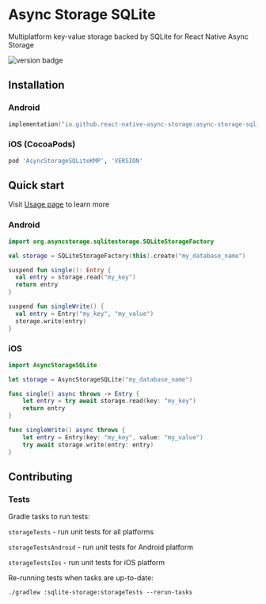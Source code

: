 # Async Storage SQLite

Multiplatform key-value storage backed by SQLite for React Native Async Storage

![version badge](https://img.shields.io/badge/dynamic/json?url=https%3A%2F%2Fraw.githubusercontent.com%2Freact-native-async-storage%2Fsqlite-storage-native%2Fmain%2Fpackage_info.json&query=%24.version&style=flat&label=latest%20version&color=7956b7)

## Installation

### Android

```kotlin
implementation("io.github.react-native-async-storage:async-storage-sqlite:VERSION")
```

### iOS (CocoaPods)

```ruby
pod 'AsyncStorageSQLiteKMP', 'VERSION'
```

## Quick start

Visit [Usage page](https://react-native-async-storage.github.io/sqlite-storage-native/usage/) to learn more


### Android

```kotlin
import org.asyncstorage.sqlitestorage.SQLiteStorageFactory

val storage = SQLiteStorageFactory(this).create("my_database_name")

suspend fun single(): Entry {
  val entry = storage.read("my_key")
  return entry
}

suspend fun singleWrite() {
  val entry = Entry("my_key", "my_value")
  storage.write(entry)
}
```


### iOS

```swift
import AsyncStorageSQLite

let storage = AsyncStorageSQLite("my_database_name")

func single() async throws -> Entry {
    let entry = try await storage.read(key: "my_key")
    return entry
}

func singleWrite() async throws {
    let entry = Entry(key: "my_key", value: "my_value")
    try await storage.write(entry: entry)
}
```


## Contributing

### Tests

Gradle tasks to run tests:

`storageTests` - run unit tests for all platforms

`storageTestsAndroid` - run unit tests for Android platform

`storageTestsIos` - run unit tests for iOS platform

Re-running tests when tasks are up-to-date:

`./gradlew :sqlite-storage:storageTests --rerun-tasks`

